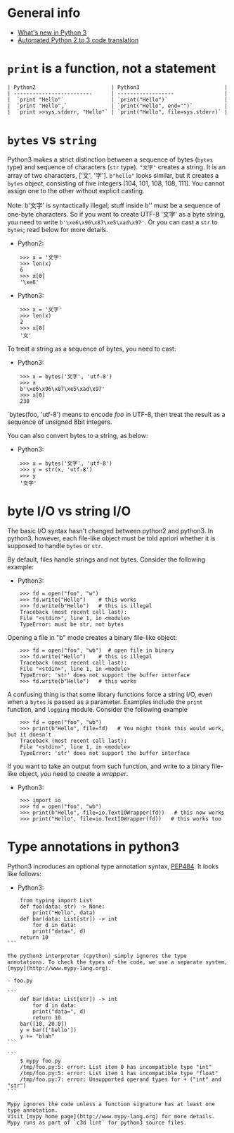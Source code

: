 # General info

 - [What's new in Python 3](https://docs.python.org/3/whatsnew/3.0.html)
 - [Automated Python 2 to 3 code translation](https://docs.python.org/2/library/2to3.html)

# `print` is a function, not a statement

```
| Python2                        | Python3                           |
| -------------------------      | ------------------                |
|  `print "Hello"`               | `print("Hello")`                  |
|  `print "Hello",`              | `print("Hello", end="")`          |
|  `print >>sys.stderr, "Hello"` | `print("Hello", file=sys.stderr)` |
```


# `bytes` vs `string`

Python3 makes a strict distinction between a sequence of bytes
(`bytes` type) and sequence of characters (`str` type).  `"文字"` creates a
string. It is an array of two characters, ['文', '字'].
`b"hello"` looks similar, but it creates a `bytes` object, consisting
of five integers [104, 101, 108, 108, 111].  You cannot assign one to
the other without explicit casting.

Note: b'文字' is syntactically illegal; stuff inside b'' must be a
sequence of one-byte characters. So if you want to create UTF-8 '文字'
as a byte string, you need to write `b'\xe6\x96\x87\xe5\xad\x97'`. Or
you can cast a `str` to `bytes`; read below for more details.

- Python2:

```
    >>> x = '文字'
    >>> len(x)
    6
    >>> x[0]
    '\xe6'
```

- Python3:

```
    >>> x = '文字'
    >>> len(x)
    2
    >>> x[0]
    '文'
```

To treat a string as a sequence of bytes, you need to cast:

- Python3:

```
    >>> x = bytes('文字', 'utf-8')
    >>> x
    b'\xe6\x96\x87\xe5\xad\x97'
    >>> x[0]
    230
```

`bytes(foo, 'utf-8') means to encode _foo_ in UTF-8, then treat the
result as a sequence of unsigned 8bit integers.

You can also convert bytes to a string, as below:

- Python3:

```
    >>> x = bytes('文字', 'utf-8')
    >>> y = str(x, 'utf-8')
    >>> y
    '文字'
```

# byte I/O vs string I/O

The basic I/O syntax hasn't changed between python2 and python3. In
python3, however, each file-like object must be told apriori whether
it is supposed to handle `bytes` or `str`.

By default, files handle strings and not bytes. Consider the following
example:

- Python3:

```
    >>> fd = open("foo", "w")
    >>> fd.write("Hello")    # this works
    >>> fd.write(b"Hello")   # this is illegal
    Traceback (most recent call last):
    File "<stdin>", line 1, in <module>
    TypeError: must be str, not bytes
```

Opening a file in "b" mode creates a binary file-like object:

```
    >>> fd = open("foo", "wb")  # open file in binary
    >>> fd.write("Hello")    # this is illegal
    Traceback (most recent call last):
    File "<stdin>", line 1, in <module>
    TypeError: 'str' does not support the buffer interface
    >>> fd.write(b"Hello")   # this works
```

A confusing thing is that some library functions force a string I/O,
even when a `bytes` is passed as a parameter. Examples include the
`print` function, and `logging` module.  Consider the following example

```
    >>> fd = open("foo", "wb")
    >>> print(b"Hello", file=fd)   # You might think this would work, but it doesn't
    Traceback (most recent call last):
    File "<stdin>", line 1, in <module>
    TypeError: 'str' does not support the buffer interface
```

If you want to take an output
from such function, and write to a binary file-like object, you need
to create a _wrapper_.

- Python3:

```
    >>> import io
    >>> fd = open("foo", "wb")
    >>> print(b"Hello", file=io.TextIOWrapper(fd))   # this now works
    >>> print("Hello", file=io.TextIOWrapper(fd))   # this works too
```

# Type annotations in python3

Python3 incroduces an optional type annotation syntax,
[PEP484](https://www.python.org/dev/peps/pep-0484/). It looks like follows:

- Python3:

````
    from typing import List
    def foo(data: str) -> None:
        print("Hello", data)
    def bar(data: List[str]) -> int
        for d in data:
	    print("data=", d)
	return 10
```

The python3 interpreter (cpython) simply ignores the type
annotations. To check the types of the code, we use a separate system,
[mypy](http://www.mypy-lang.org).

- foo.py

```
    def bar(data: List[str]) -> int
        for d in data:
	    print("data=", d)
        return 10
    bar([10, 20.0])
    y = bar(['hello'])
    y += "blah"
```

```
    $ mypy foo.py
    /tmp/foo.py:5: error: List item 0 has incompatible type "int"
    /tmp/foo.py:5: error: List item 1 has incompatible type "float"
    /tmp/foo.py:7: error: Unsupported operand types for + ("int" and "str")
```

Mypy ignores the code unless a function signature has at least one
type annotation.
Visit [mypy home page](http://www.mypy-lang.org) for more details.
Mypy runs as part of `c3d lint` for python3 source files.
